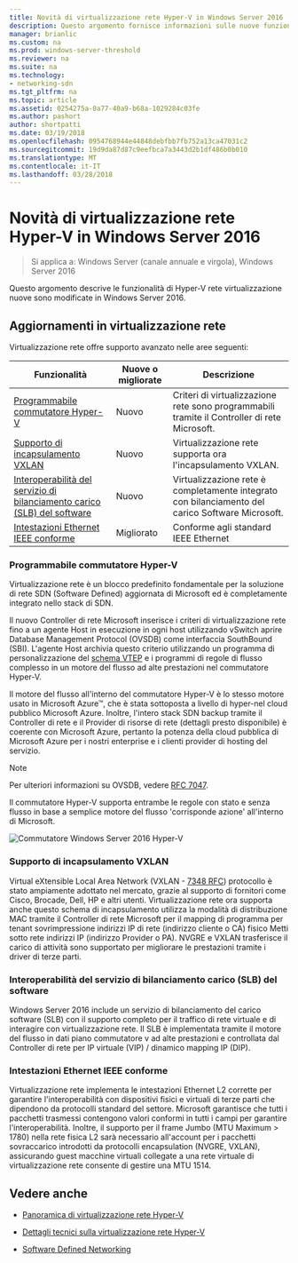 ```yaml
---
title: Novità di virtualizzazione rete Hyper-V in Windows Server 2016
description: Questo argomento fornisce informazioni sulle nuove funzionalità di virtualizzazione rete Hyper-V in Windows Server 2016
manager: brianlic
ms.custom: na
ms.prod: windows-server-threshold
ms.reviewer: na
ms.suite: na
ms.technology:
- networking-sdn
ms.tgt_pltfrm: na
ms.topic: article
ms.assetid: 0254275a-0a77-40a9-b68a-1029284c03fe
ms.author: pashort
author: shortpatti
ms.date: 03/19/2018
ms.openlocfilehash: 0954768944e44848debfbb7fb752a13ca47031c2
ms.sourcegitcommit: 19d9da87d87c9eefbca7a3443d2b1df486b0b010
ms.translationtype: MT
ms.contentlocale: it-IT
ms.lasthandoff: 03/28/2018
---
```

# <a name="whats-new-in-hyper-v-network-virtualization-in-windows-server-2016"></a>Novità di virtualizzazione rete Hyper-V in Windows Server 2016

>Si applica a: Windows Server (canale annuale e virgola), Windows Server 2016

Questo argomento descrive le funzionalità di Hyper-V rete virtualizzazione nuove sono modificate in Windows Server 2016.  
  
## <a name="BKMK_IPAM2012R2"></a>Aggiornamenti in virtualizzazione rete  
Virtualizzazione rete offre supporto avanzato nelle aree seguenti:  
  
|Funzionalità|Nuove o migliorate|Descrizione|  
|--------------------------|-------------------|---------------|  
|[Programmabile commutatore Hyper-V](../../../sdn/technologies/hyper-v-network-virtualization/../../../sdn/technologies/hyper-v-network-virtualization/../../../sdn/technologies/hyper-v-network-virtualization/../../../sdn/technologies/hyper-v-network-virtualization/whats-new-hyperv-network-virtualization-windows-server.md#SDN)|Nuovo|Criteri di virtualizzazione rete sono programmabili tramite il Controller di rete Microsoft.|  
|[Supporto di incapsulamento VXLAN](../../../sdn/technologies/hyper-v-network-virtualization/../../../sdn/technologies/hyper-v-network-virtualization/../../../sdn/technologies/hyper-v-network-virtualization/../../../sdn/technologies/hyper-v-network-virtualization/whats-new-hyperv-network-virtualization-windows-server.md#VXLAN)|Nuovo|Virtualizzazione rete supporta ora l'incapsulamento VXLAN.|  
|[Interoperabilità del servizio di bilanciamento carico (SLB) del software](../../../sdn/technologies/hyper-v-network-virtualization/../../../sdn/technologies/hyper-v-network-virtualization/../../../sdn/technologies/hyper-v-network-virtualization/../../../sdn/technologies/hyper-v-network-virtualization/whats-new-hyperv-network-virtualization-windows-server.md#SLB)|Nuovo|Virtualizzazione rete è completamente integrato con bilanciamento del carico Software Microsoft.|  
|[Intestazioni Ethernet IEEE conforme](../../../sdn/technologies/hyper-v-network-virtualization/../../../sdn/technologies/hyper-v-network-virtualization/../../../sdn/technologies/hyper-v-network-virtualization/../../../sdn/technologies/hyper-v-network-virtualization/whats-new-hyperv-network-virtualization-windows-server.md#L2)|Migliorato|Conforme agli standard IEEE Ethernet|  
  
### <a name="SDN"></a>Programmabile commutatore Hyper-V  
Virtualizzazione rete è un blocco predefinito fondamentale per la soluzione di rete SDN (Software Defined) aggiornata di Microsoft ed è completamente integrato nello stack di SDN.  
  
Il nuovo Controller di rete Microsoft inserisce i criteri di virtualizzazione rete fino a un agente Host in esecuzione in ogni host utilizzando vSwitch aprire Database Management Protocol (OVSDB) come interfaccia SouthBound (SBI). L'agente Host archivia questo criterio utilizzando un programma di personalizzazione del [schema VTEP](https://github.com/openvswitch/ovs/blob/master/vtep/vtep.ovsschema) e i programmi di regole di flusso complesso in un motore del flusso ad alte prestazioni nel commutatore Hyper-V.  
  
Il motore del flusso all'interno del commutatore Hyper-V è lo stesso motore usato in Microsoft Azure&trade;, che è stata sottoposta a livello di hyper-nel cloud pubblico Microsoft Azure. Inoltre, l'intero stack SDN backup tramite il Controller di rete e il Provider di risorse di rete (dettagli presto disponibile) è coerente con Microsoft Azure, pertanto la potenza della cloud pubblica di Microsoft Azure per i nostri enterprise e i clienti provider di hosting del servizio.  
  
> [!NOTE]  
> Per ulteriori informazioni su OVSDB, vedere [RFC 7047](http://www.rfc-editor.org/info/rfc7047).  
  
Il commutatore Hyper-V supporta entrambe le regole con stato e senza flusso in base a semplice motore del flusso 'corrisponde azione' all'interno di Microsoft.  
 
![Commutatore Windows Server 2016 Hyper-V](../../../media/what-s-new-in-hyper-v-network-virtualization-in-windows-server/HNVOverview.png)  
  
### <a name="VXLAN"></a>Supporto di incapsulamento VXLAN  
Virtual eXtensible Local Area Network (VXLAN - [7348 RFC](http://www.rfc-editor.org/info/rfc7348)) protocollo è stato ampiamente adottato nel mercato, grazie al supporto di fornitori come Cisco, Brocade, Dell, HP e altri utenti. Virtualizzazione rete ora supporta anche questo schema di incapsulamento utilizza la modalità di distribuzione MAC tramite il Controller di rete Microsoft per il mapping di programma per tenant sovrimpressione indirizzi IP di rete (indirizzo cliente o CA) fisico Metti sotto rete indirizzi IP (indirizzo Provider o PA). NVGRE e VXLAN trasferisce il carico di attività sono supportato per migliorare le prestazioni tramite i driver di terze parti.  
  
### <a name="SLB"></a>Interoperabilità del servizio di bilanciamento carico (SLB) del software  
Windows Server 2016 include un servizio di bilanciamento del carico software (SLB) con il supporto completo per il traffico di rete virtuale e di interagire con virtualizzazione rete. Il SLB è implementata tramite il motore del flusso in dati piano commutatore v ad alte prestazioni e controllata dal Controller di rete per IP virtuale (VIP) / dinamico mapping IP (DIP).  
  
### <a name="L2"></a>Intestazioni Ethernet IEEE conforme  
Virtualizzazione rete implementa le intestazioni Ethernet L2 corrette per garantire l'interoperabilità con dispositivi fisici e virtuali di terze parti che dipendono da protocolli standard del settore. Microsoft garantisce che tutti i pacchetti trasmessi contengono valori conformi in tutti i campi per garantire l'interoperabilità. Inoltre, il supporto per il frame Jumbo (MTU Maximum > 1780) nella rete fisica L2 sarà necessario all'account per i pacchetti sovraccarico introdotti da protocolli encapsulation (NVGRE, VXLAN), assicurando guest macchine virtuali collegate a una rete virtuale di virtualizzazione rete consente di gestire una MTU 1514.  
  
## <a name="see-also"></a>Vedere anche  
  
-   [Panoramica di virtualizzazione rete Hyper-V](hyperv-network-virtualization-overview-windows-server.md)  
  
-   [Dettagli tecnici sulla virtualizzazione rete Hyper-V](hyperv-network-virtualization-technical-details-windows-server.md)  
  
-   [Software Defined Networking](../../Software-Defined-Networking--SDN-.md)  
  